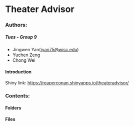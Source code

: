 # Theater Advisor
### Authors: 

##### Tues - Group 9 

* Jingwen Yan(jyan75@wisc.edu)
* Yuchen Zeng
* Chong Wei

#### Introduction

Shiny link: https://reaperconan.shinyapps.io/theateradvisor/

### Contents:

#### Folders

#### Files


